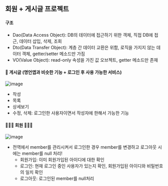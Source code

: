 ## 회원 + 게시글 프로젝트

#### 구조
- Dao(Data Access Object): DB의 데이터에 접근하기 위한 객체, 직접 DB에 접근, 데이터 삽입, 삭제, 조회
- Dto(Data Transfer Object): 계층 간 데이터 교환은 위함, 로직을 가지지 않는 데이터 객체, getter/setter 메소드만 가짐
- VO(Value Object): read-only 속성을 가진 값 오브젝트, getter 메소드만 존재

#### 📝 게시글 (명언앱과 비슷한 기능 + 로그인 후 사용 가능한 서비스)

![image](https://github.com/ohyo555/23_12_AM/assets/153146836/5cf1cb06-c9b1-413a-a828-15989003339a)
- 작성
- 목록
- 상세보기
- 수정, 삭제: 로그인한 사용자이면서 작성자에 한해서 가능한 기능

#### 🙎🏻‍♀️ 회원 🙎🏻‍♂️
![image](https://github.com/ohyo555/23_12_AM/assets/153146836/1c0a1ae4-f3ad-413e-8a71-fa79a8462e02)
- 전역에서 member를 관리시켜서 로그인한 경우 member를 변경하고 로그아웃 시에는 member를 null 처리!
    * 회원가입: 이미 회원가입된 아이디에 대한 확인
    * 로그인: 현재 로그인 중인 사용자가 있는지 확인, 회원가입된 아이디와 비밀번호의 일치 확인
    * 로그아웃: 로그인된 member를 null처리

